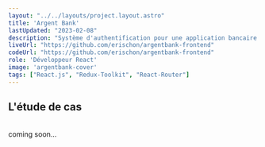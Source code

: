 ```yaml
---
layout: "../../layouts/project.layout.astro"
title: 'Argent Bank'
lastUpdated: "2023-02-08"
description: "Système d'authentification pour une application bancaire."
liveUrl: "https://github.com/erischon/argentbank-frontend"
codeUrl: "https://github.com/erischon/argentbank-frontend"
role: 'Développeur React'
image: 'argentbank-cover'
tags: ["React.js", "Redux-Toolkit", "React-Router"]
---
```


## L'étude de cas
  <br/>
coming soon...